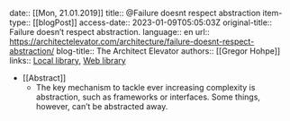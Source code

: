 date:: [[Mon, 21.01.2019]]
title:: @Failure doesnt respect abstraction
item-type:: [[blogPost]]
access-date:: 2023-01-09T05:05:03Z
original-title:: Failure doesn’t respect abstraction.
language:: en
url:: https://architectelevator.com/architecture/failure-doesnt-respect-abstraction/
blog-title:: The Architect Elevator
authors:: [[Gregor Hohpe]]
links:: [Local library](zotero://select/library/items/63JD7C4A), [Web library](https://www.zotero.org/users/6520516/items/63JD7C4A)

- [[Abstract]]
	- The key mechanism to tackle ever increasing complexity is abstraction, such as frameworks or interfaces. Some things, however, can’t be abstracted away.
